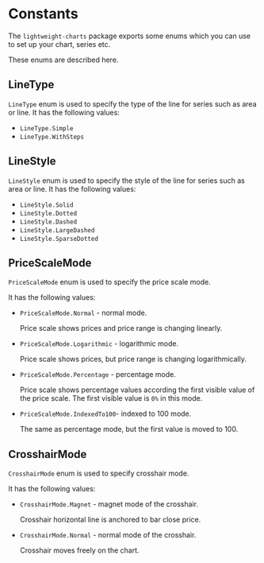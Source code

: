 # Constants

The `lightweight-charts` package exports some enums which you can use to set up your chart, series etc.

These enums are described here.

## LineType

`LineType` enum is used to specify the type of the line for series such as area or line.
It has the following values:

- `LineType.Simple`
- `LineType.WithSteps`

## LineStyle

`LineStyle` enum is used to specify the style of the line for series such as area or line.
It has the following values:

- `LineStyle.Solid`
- `LineStyle.Dotted`
- `LineStyle.Dashed`
- `LineStyle.LargeDashed`
- `LineStyle.SparseDotted`

## PriceScaleMode

`PriceScaleMode` enum is used to specify the price scale mode.

It has the following values:

- `PriceScaleMode.Normal` - normal mode.

    Price scale shows prices and price range is changing linearly.

- `PriceScaleMode.Logarithmic` - logarithmic mode.

    Price scale shows prices, but price range is changing logarithmically.

- `PriceScaleMode.Percentage` - percentage mode.

    Price scale shows percentage values according the first visible value of the price scale.
    The first visible value is `0%` in this mode.

- `PriceScaleMode.IndexedTo100`- indexed to 100 mode.

    The same as percentage mode, but the first value is moved to 100.

## CrosshairMode

`CrosshairMode` enum is used to specify crosshair mode.

It has the following values:

- `CrosshairMode.Magnet` - magnet mode of the crosshair.

    Crosshair horizontal line is anchored to bar close price.

- `CrosshairMode.Normal` - normal mode of the crosshair.

    Crosshair moves freely on the chart.
